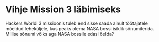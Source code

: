 # Vihje Mission 3 läbimiseks

Hackers Worldi 3 missioonis tuleb end sisse saada ainult töötajatele mõeldud leheküljele, kus peaks olema NASA bossi isiklik sõnumiterida. Millise sõnumi võiks aga NASA bossile edasi öelda?